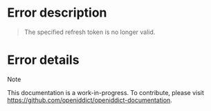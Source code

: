 # Error description

> The specified refresh token is no longer valid.

# Error details

> [!NOTE]
> This documentation is a work-in-progress. To contribute, please visit https://github.com/openiddict/openiddict-documentation.
